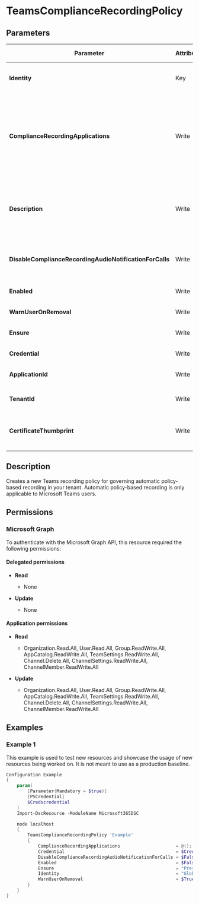 ﻿# TeamsComplianceRecordingPolicy

## Parameters

| Parameter | Attribute | DataType | Description | Allowed Values |
| --- | --- | --- | --- | --- |
| **Identity** | Key | String | Unique identifier of the application instance of a policy-based recording application to be retrieved. | |
| **ComplianceRecordingApplications** | Write | StringArray[] | A list of application instances of policy-based recording applications to assign to this policy. The Id of each of these application instances must be the ObjectId of the application instance as obtained by the Get-CsOnlineApplicationInstance cmdlet. | |
| **Description** | Write | String | Enables administrators to provide explanatory text to accompany a Teams recording policy. For example, the Description might include information about the users the policy should be assigned to. | |
| **DisableComplianceRecordingAudioNotificationForCalls** | Write | Boolean | Setting this attribute to true disables recording audio notifications for 1:1 calls that are under compliance recording. | |
| **Enabled** | Write | Boolean | Controls whether this Teams recording policy is active or not. | |
| **WarnUserOnRemoval** | Write | Boolean | This parameter is reserved for future use. | |
| **Ensure** | Write | String | Present ensures the instance exists, absent ensures it is removed. | `Present`, `Absent` |
| **Credential** | Write | PSCredential | Credentials of the workload's Admin | |
| **ApplicationId** | Write | String | Id of the Azure Active Directory application to authenticate with. | |
| **TenantId** | Write | String | Id of the Azure Active Directory tenant used for authentication. | |
| **CertificateThumbprint** | Write | String | Thumbprint of the Azure Active Directory application's authentication certificate to use for authentication. | |


## Description

Creates a new Teams recording policy for governing automatic policy-based recording in your tenant. Automatic policy-based recording is only applicable to Microsoft Teams users.

## Permissions

### Microsoft Graph

To authenticate with the Microsoft Graph API, this resource required the following permissions:

#### Delegated permissions

- **Read**

    - None

- **Update**

    - None

#### Application permissions

- **Read**

    - Organization.Read.All, User.Read.All, Group.ReadWrite.All, AppCatalog.ReadWrite.All, TeamSettings.ReadWrite.All, Channel.Delete.All, ChannelSettings.ReadWrite.All, ChannelMember.ReadWrite.All

- **Update**

    - Organization.Read.All, User.Read.All, Group.ReadWrite.All, AppCatalog.ReadWrite.All, TeamSettings.ReadWrite.All, Channel.Delete.All, ChannelSettings.ReadWrite.All, ChannelMember.ReadWrite.All

## Examples

### Example 1

This example is used to test new resources and showcase the usage of new resources being worked on.
It is not meant to use as a production baseline.

```powershell
Configuration Example
{
    param(
        [Parameter(Mandatory = $true)]
        [PSCredential]
        $Credscredential
    )
    Import-DscResource -ModuleName Microsoft365DSC

    node localhost
    {
        TeamsComplianceRecordingPolicy 'Example'
        {
            ComplianceRecordingApplications                     = @();
            Credential                                          = $Credscredential;
            DisableComplianceRecordingAudioNotificationForCalls = $False;
            Enabled                                             = $False;
            Ensure                                              = "Present";
            Identity                                            = "Global";
            WarnUserOnRemoval                                   = $True;
        }
    }
}
```

